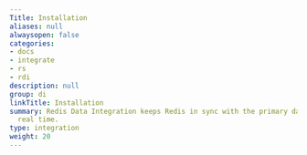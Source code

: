 ```yaml
---
Title: Installation
aliases: null
alwaysopen: false
categories:
- docs
- integrate
- rs
- rdi
description: null
group: di
linkTitle: Installation
summary: Redis Data Integration keeps Redis in sync with the primary database in near
  real time.
type: integration
weight: 20
---
```


